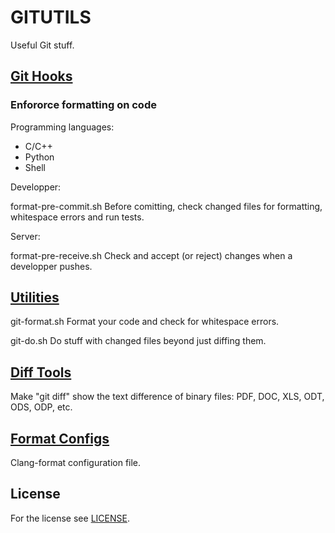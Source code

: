 # GITUTILS

Useful Git stuff.

## [Git Hooks](https://github.com/djboni/gitutils/blob/main/hooks)

### Enfororce formatting on code

Programming languages:

* C/C++
* Python
* Shell

Developper:

format-pre-commit.sh Before comitting, check changed files for formatting,
whitespace errors and run tests.

Server:

format-pre-receive.sh Check and accept (or reject) changes when a developper
pushes.

## [Utilities](https://github.com/djboni/gitutils/blob/main/bin)

git-format.sh Format your code and check for whitespace errors.

git-do.sh Do stuff with changed files beyond just diffing them.

## [Diff Tools](https://github.com/djboni/gitutils/blob/main/diff)

Make "git diff" show the text difference of binary files: PDF, DOC, XLS,
ODT, ODS, ODP, etc.

## [Format Configs](https://github.com/djboni/gitutils/blob/main/format)

Clang-format configuration file.

## License

For the license see
[LICENSE](https://github.com/djboni/gitutils/blob/main/LICENSE).
